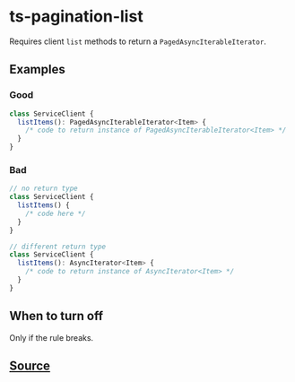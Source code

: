 # ts-pagination-list

Requires client `list` methods to return a `PagedAsyncIterableIterator`.

## Examples

### Good

```ts
class ServiceClient {
  listItems(): PagedAsyncIterableIterator<Item> {
    /* code to return instance of PagedAsyncIterableIterator<Item> */
  }
}
```

### Bad

```ts
// no return type
class ServiceClient {
  listItems() {
    /* code here */
  }
}
```

```ts
// different return type
class ServiceClient {
  listItems(): AsyncIterator<Item> {
    /* code to return instance of AsyncIterator<Item> */
  }
}
```

## When to turn off

Only if the rule breaks.

## [Source](https://azure.github.io/azure-sdk/typescript_design.html#ts-pagination-list)
